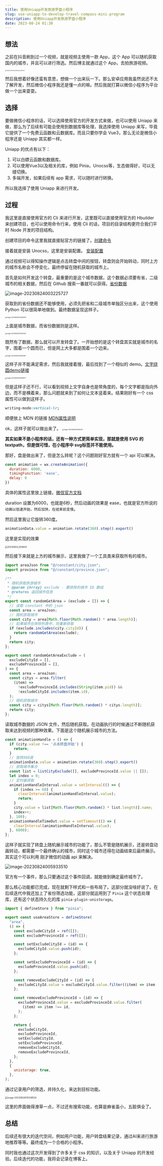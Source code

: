 ```yaml
---
title: 使用Uniapp开发旅游罗盘小程序
slug: use-uniapp-to-develop-travel-compass-mini-program
description: 使用Uniapp开发旅游罗盘小程序
date: 2023-08-24 01:30
---
```


## 想法

之前在抖音刷到过一个视频，就是视频主使用一款 App，这个 App 可以随机获取国内的城市，并且可以进行筛选。然后博主就通过这个 App，去拍旅游视频。

<img src="https://alickx-1300061766.cos.ap-guangzhou.myqcloud.com/img/7fa5e520f3e0b2b76bfadeea982c1bf.jpg" alt="7fa5e520f3e0b2b76bfadeea982c1bf" style="zoom:25%;" />

然后我想着好像还蛮有意思，想做一个出来玩一下。那么安卓应用我虽然说还不太了解开发，然后微信小程序我还是懂一点的嘛。然后我就打算以微信小程序为平台做一个出来耍耍。

## 选择

要做微信小程序的话，可以选择使用官方的开发方式来做，也可以使用 Uniapp 来做，那么为了后续有可能会使用到数据库等处理，我选择使用 Uniapp 来写，毕竟它提供了一个免费云函数和云数据库。而且只要你学会 Vue3，那么无论是微信小程序还是 Uniapp 其实都一样。

Uniapp 的优点有以下：

1. 可以白嫖云函数和数据库。
2. 可以使用Vue3以及相关的库，例如 Pinia，Unocss等，生态做得好，可以无缝切换。
3. 多端开发，如果后续有 app 需求，可以随时进行转换。

所以我选择了使用 Uniapp 来进行开发。

## 过程

我这里是直接使用官方的 Cli 来进行开发，这里既可以直接使用官方的 Hbuilder 来创建项目，也可以使用命令行来，使用 Cli 的话，项目的目录结构更符合我们平时 Node 开发的项目结构。

创建项目的命令这里我就直接贴官方的链接了。[创建命令](https://zh.uniapp.dcloud.io/quickstart-cli.html)

接着就是安装 Unocss，这里是安装配置。 [安装配置](https://github.com/MellowCo/unocss-preset-weapp/tree/main/examples/uniapp_vue3)

通过视频可以得知操作逻辑是点击转盘中间的按钮，转盘则会开始转动，同时上方的城市名称会不停变化，最终停留在随机获取的城市上。

首先是如何开发这个转盘，最重要的是这个城市数据，这个数据必须要有省，二级城市的相关数据，然后在 Github 搜索一番就可以获得。[省份数据](https://xiangyuecn.gitee.io/areacity-jsspider-statsgov/)

![image-20230824003225727](https://alickx-1300061766.cos.ap-guangzhou.myqcloud.com/img/image-20230824003225727.png)

获取到的省份数据还不能够使用，必须先把省和二级城市单独区分出来，这个使用 Python 可以很简单地做到。最终数据呈现这样子。

<img src="https://alickx-1300061766.cos.ap-guangzhou.myqcloud.com/img/image-20230824003358440.png" alt="image-20230824003358440" style="zoom: 33%;" />

上面是城市数据，而省份数据则是这样。

<img src="https://alickx-1300061766.cos.ap-guangzhou.myqcloud.com/img/image-20230824003455420.png" alt="image-20230824003455420" style="zoom:33%;" />

既然有了数据，那么就可以开发转盘了。一开始想的是这个转盘其实就是城市的名字，围着一个圆而已，但是网上大多都是围着一个边来。

<img src="https://alickx-1300061766.cos.ap-guangzhou.myqcloud.com/img/image-20230824003652987.png" alt="image-20230824003652987" style="zoom:33%;" />

这样子并不能满足需求，然后我就接着搜，最后找到了一个相似的 demo。[文字绕圆demo链接](https://blog.csdn.net/qq_33769914/article/details/120240867)

<img src="https://alickx-1300061766.cos.ap-guangzhou.myqcloud.com/img/image-20230824003809477.png" alt="image-20230824003809477" style="zoom:33%;" />

但是这样子还不行，可以看到视频上文字自身也是带角度的，每个文字都是指向外边，而不是横着来，那么问题就来到了如何让文本竖着来。结果刚好有一个 css 属性可以做到这样子。

```css
writing-mode:vertical-lr;
```

顺便放上 MDN 的链接 [MDN属性说明](https://developer.mozilla.org/en-US/docs/Web/CSS/writing-mode)

ok，这样子就可以做出来了。
<img src="https://alickx-1300061766.cos.ap-guangzhou.myqcloud.com/img/image-20230824004105245.png" alt="image-20230824004105245" style="zoom: 33%;" />

**其实如果不是小程序的话，还有一种方式更简单实现，那就是使用 SVG 的 textpath，但是很可惜，在小程序中 svg标签并不能使用。**

那好，盘是做出来了，但是怎么转呢？这个问题刚好官方就有一个 api 可以解决。

```js
const animation = wx.createAnimation({
  duration: 6000,
  timingFunction: 'ease',
  delay: 0
})
```

具体的属性这里放上链接。[微信官方文档](https://developers.weixin.qq.com/miniprogram/dev/api/ui/animation/wx.createAnimation.html)

duration 设置为6000，也就是6秒，然后动画的效果是 ease，也就是官方所说的 ` 动画以低速开始，然后加快，在结束前变慢`。

然后这里我让它旋转360度。

```js
animationData.value = animation.rotate(360).step().export()
```

这里是实现的效果

<img src="https://alickx-1300061766.cos.ap-guangzhou.myqcloud.com/img/20230824_004833.gif" alt="20230824_004833" style="zoom:50%;" />

然后接下来就是上方的城市展示，这里我做了一个工具类来获取所有的城市。

```js
import areaJson from "@/constant/city.json";
import province from "@/constant/province.json";

/**
 * 随机获取旅游城市
 * @param {Array} exclude - 要排除的城市 ID 数组
 * @returns 返回城市信息
 */
export const randomGetArea = (exclude = []) => {
  // 读取 constant 中的 json
  const area = areaJson;
  // 随机获取城市
  const city = area[Math.floor(Math.random() * area.length)];
  // 如果城市在排除列表中，则重新获取
  if (exclude.includes(city.cityId)) {
    return randomGetArea(exclude);
  }
  return city;
};

export const randomGetAreaExclude = (
  excludeCityId = [],
  excludeProvinceId = [],
) => {
  const area = areaJson;
  const citys = area.filter(
    (item) =>
      !excludeProvinceId.includes(String(item.pid)) &&
      !excludeCityId.includes(item.id),
  );
  // 随机获取城市
  const city = citys[Math.floor(Math.random() * citys.length)];
  return city;
};
```

读取城市数据的 JSON 文件，然后随机获取。在动画执行的时候通过不断随机获取来达到视频的那种效果。下面是这个随机展示城市的方法。

```js
const animationHandle = () => {
  if (city.value !== '点击转盘开始') {
    return;
  }
  // 旋转360度
  animationData.value = animation.rotate(360).step().export()
  // 获取城市集合
  const list = listCityExclude([], excludeProvinceId.value || []);
  let index = 0;
  // 定时器获取
  animationHandleInterval.value = setInterval(() => {
    if (index >= 60) {
      clearInterval(animationHandleInterval.value);
      return;
    }
    city.value = list[Math.floor(Math.random() * list.length)].name;
    index++;
  }, 100);
  animationHandleTimeOut.value = setTimeout(() => {
    clearInterval(animationHandleInterval.value);
  }, 6000);
};
```

这样子就实现了转盘上随机展示城市的功能了，那么不管是随机展示，还是转盘动画转动，都需要一个最终确认的城市，同时这个城市还得在动画结束后最终展示。其实这个可以利用 刚才微信的动画 api 来解决。

![image-20230824005933510](https://alickx-1300061766.cos.ap-guangzhou.myqcloud.com/img/image-20230824005933510.png)

官方有一个事件，那么只要通过这个事件回调，就能做到确定最终城市了。

那么核心功能都已完成，现在就剩下样式和一些布局了。这部分就没啥好说了。在后续迭代中我还加上了省份筛选功能，这部分就运用到了 `Pinia` 这个状态处理库，还有这个状态持久化的库 `pinia-plugin-unistorage`。

```js
import { defineStore } from "pinia";

export const useAreaStore = defineStore(
  "area",
  () => {
    const excludeCityId = ref([]);
    const excludeProvinceId = ref([]);

    const setExcludeCityId = (id) => {
      excludeCityId.value.push(id);
    };

    const setExcludeProvinceId = (id) => {
      excludeProvinceId.value.push(id);
    };

    const removeExcludeCityId = (id) => {
      excludeCityId.value = excludeCityId.value.filter((item) => item !== id);
    };

    const removeExcludeProvinceId = (id) => {
      excludeProvinceId.value = excludeProvinceId.value.filter(
        (item) => item !== id,
      );
    };

    return {
      excludeCityId,
      excludeProvinceId,
      setExcludeCityId,
      setExcludeProvinceId,
      removeExcludeCityId,
      removeExcludeProvinceId,
    };
  },
  {
    unistorage: true,
  },
);
```

通过记录用户的筛选，并持久化，来达到目标功能。

<img src="https://alickx-1300061766.cos.ap-guangzhou.myqcloud.com/img/image-20230824010336524.png" alt="image-20230824010336524" style="zoom:50%;" />

这里的界面做得潦草一点，不过还有搜索功能，也算是麻雀虽小，五脏俱全了。

## 总结

后续还有很大的迭代空间，例如用户功能，用户转盘结果记录，通过AI来进行旅游地推荐等等。最终成为一个合格的小程序。

同时我也通过这次开发得到了许多关于 css 的知识，以及关于 Uniapp 的开发经验。后续迭代的功能，我将会记录在博客上。
